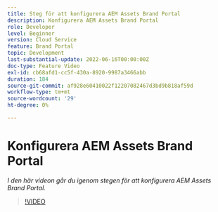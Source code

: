 ```yaml
---
title: Steg för att konfigurera AEM Assets Brand Portal
description: Konfigurera AEM Assets Brand Portal
role: Developer
level: Beginner
version: Cloud Service
feature: Brand Portal
topic: Development
last-substantial-update: 2022-06-16T00:00:00Z
doc-type: Feature Video
exl-id: cb68afd1-cc5f-430a-8920-9987a3466abb
duration: 184
source-git-commit: af928e60410022f12207082467d3bd9b818af59d
workflow-type: tm+mt
source-wordcount: '29'
ht-degree: 0%

---
```


# Konfigurera AEM Assets Brand Portal

*I den här videon går du igenom stegen för att konfigurera AEM Assets Brand Portal.*

>[!VIDEO](https://video.tv.adobe.com/v/335448?quality=12&learn=on)
